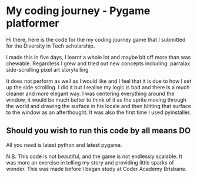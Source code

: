 # My coding journey - Pygame platformer

Hi there, here is the code for the my coding journey game that I submitted for the Diversity in Tech scholarship.

I made this in five days, I learnt a whole lot and maybe bit off more than was chewable. Regardless I grew and tried out new concepts including:
  parralax
  side-scrolling
  pixel art
  storytelling

It does not perform as well as I would like and I feel that it is due to how I set up the side scrolling. I did it but I realise my logic is bad and
there is a much cleaner and more elegant way. I was centering everything around the window, it would be much better to think of it as the sprite moving through the
world and drawing the surface in his locale and then blitting that surface to the window as an afterthought. It was also the first time I used pyinstaller.

## Should you wish to run this code by all means DO
All you need is latest python and latest pygame.

N.B. This code is not beautiful, and the game is not endlessly scalable. It was more an exercise in telling my story and providing little sparks of wonder. This was made before I began study at Coder Academy Brisbane.
